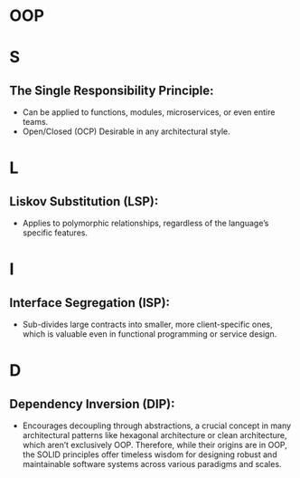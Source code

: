 # OOP

# S
## The Single Responsibility Principle:
- Can be applied to functions, modules, microservices, or even entire teams.
- Open/Closed (OCP) Desirable in any architectural style.

# L
## Liskov Substitution (LSP):
- Applies to polymorphic relationships, regardless of the language’s specific features.

# I
## Interface Segregation (ISP):
- Sub-divides large contracts into smaller, more client-specific ones, which is valuable even in functional programming or service design.

# D
## Dependency Inversion (DIP):
- Encourages decoupling through abstractions, a crucial concept in many architectural patterns like hexagonal architecture or clean architecture, which aren’t exclusively OOP. Therefore, while their origins are in OOP, the SOLID principles offer timeless wisdom for designing robust and maintainable software systems across various paradigms and scales.